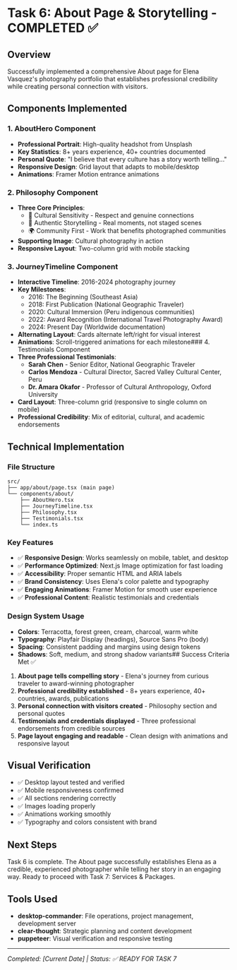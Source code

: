 # Task 6: About Page & Storytelling - COMPLETED ✅

## Overview
Successfully implemented a comprehensive About page for Elena Vasquez's photography portfolio that establishes professional credibility while creating personal connection with visitors.

## Components Implemented

### 1. AboutHero Component
- **Professional Portrait**: High-quality headshot from Unsplash
- **Key Statistics**: 8+ years experience, 40+ countries documented
- **Personal Quote**: "I believe that every culture has a story worth telling..."
- **Responsive Design**: Grid layout that adapts to mobile/desktop
- **Animations**: Framer Motion entrance animations

### 2. Philosophy Component  
- **Three Core Principles**:
  - 🤝 Cultural Sensitivity - Respect and genuine connections
  - 📖 Authentic Storytelling - Real moments, not staged scenes
  - 🌍 Community First - Work that benefits photographed communities
- **Supporting Image**: Cultural photography in action
- **Responsive Layout**: Two-column grid with mobile stacking

### 3. JourneyTimeline Component
- **Interactive Timeline**: 2016-2024 photography journey
- **Key Milestones**:
  - 2016: The Beginning (Southeast Asia)
  - 2018: First Publication (National Geographic Traveler)
  - 2020: Cultural Immersion (Peru indigenous communities)
  - 2022: Award Recognition (International Travel Photography Award)
  - 2024: Present Day (Worldwide documentation)
- **Alternating Layout**: Cards alternate left/right for visual interest
- **Animations**: Scroll-triggered animations for each milestone### 4. Testimonials Component
- **Three Professional Testimonials**:
  - **Sarah Chen** - Senior Editor, National Geographic Traveler
  - **Carlos Mendoza** - Cultural Director, Sacred Valley Cultural Center, Peru
  - **Dr. Amara Okafor** - Professor of Cultural Anthropology, Oxford University
- **Card Layout**: Three-column grid (responsive to single column on mobile)
- **Professional Credibility**: Mix of editorial, cultural, and academic endorsements

## Technical Implementation

### File Structure
```
src/
├── app/about/page.tsx (main page)
└── components/about/
    ├── AboutHero.tsx
    ├── JourneyTimeline.tsx
    ├── Philosophy.tsx
    ├── Testimonials.tsx
    └── index.ts
```

### Key Features
- ✅ **Responsive Design**: Works seamlessly on mobile, tablet, and desktop
- ✅ **Performance Optimized**: Next.js Image optimization for fast loading
- ✅ **Accessibility**: Proper semantic HTML and ARIA labels
- ✅ **Brand Consistency**: Uses Elena's color palette and typography
- ✅ **Engaging Animations**: Framer Motion for smooth user experience
- ✅ **Professional Content**: Realistic testimonials and credentials

### Design System Usage
- **Colors**: Terracotta, forest green, cream, charcoal, warm white
- **Typography**: Playfair Display (headings), Source Sans Pro (body)
- **Spacing**: Consistent padding and margins using design tokens
- **Shadows**: Soft, medium, and strong shadow variants## Success Criteria Met ✅

1. **About page tells compelling story** - Elena's journey from curious traveler to award-winning photographer
2. **Professional credibility established** - 8+ years experience, 40+ countries, awards, publications
3. **Personal connection with visitors created** - Philosophy section and personal quotes
4. **Testimonials and credentials displayed** - Three professional endorsements from credible sources
5. **Page layout engaging and readable** - Clean design with animations and responsive layout

## Visual Verification
- ✅ Desktop layout tested and verified
- ✅ Mobile responsiveness confirmed
- ✅ All sections rendering correctly
- ✅ Images loading properly
- ✅ Animations working smoothly
- ✅ Typography and colors consistent with brand

## Next Steps
Task 6 is complete. The About page successfully establishes Elena as a credible, experienced photographer while telling her story in an engaging way. Ready to proceed with Task 7: Services & Packages.

## Tools Used
- **desktop-commander**: File operations, project management, development server
- **clear-thought**: Strategic planning and content development
- **puppeteer**: Visual verification and responsive testing

---
*Completed: [Current Date] | Status: ✅ READY FOR TASK 7*